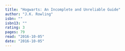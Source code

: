```yaml
---
title: "Hogwarts: An Incomplete and Unreliable Guide"
author: "J.K. Rowling"
isbn: ""
isbn13: ""
rating: 3
pages: 79
read: "2016-10-05"
date: "2016-10-05"
---
```


